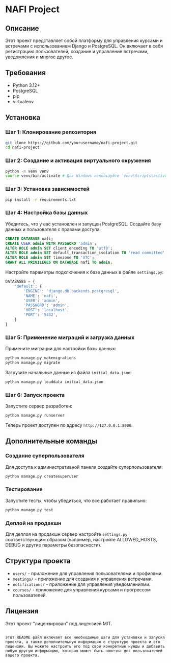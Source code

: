 

# NAFI Project

## Описание

Этот проект представляет собой платформу для управления курсами и встречами с использованием Django и PostgreSQL. Он включает в себя регистрацию пользователей, создание и управление встречами, уведомления и многое другое.

## Требования

- Python 3.12+
- PostgreSQL
- pip
- virtualenv

## Установка

### Шаг 1: Клонирование репозитория

```bash
git clone https://github.com/yourusername/nafi-project.git
cd nafi-project
```

### Шаг 2: Создание и активация виртуального окружения

```bash
python -m venv venv
source venv/bin/activate # Для Windows используйте `venv\Scripts\activate`
```

### Шаг 3: Установка зависимостей

```bash
pip install -r requirements.txt
```

### Шаг 4: Настройка базы данных

Убедитесь, что у вас установлен и запущен PostgreSQL. Создайте базу данных и пользователя с правами доступа.

```sql
CREATE DATABASE nafi;
CREATE USER admin WITH PASSWORD 'admin';
ALTER ROLE admin SET client_encoding TO 'utf8';
ALTER ROLE admin SET default_transaction_isolation TO 'read committed';
ALTER ROLE admin SET timezone TO 'UTC';
GRANT ALL PRIVILEGES ON DATABASE nafi TO admin;
```

Настройте параметры подключения к базе данных в файле `settings.py`:

```python
DATABASES = {
    'default': {
        'ENGINE': 'django.db.backends.postgresql',
        'NAME': 'nafi',
        'USER': 'admin',
        'PASSWORD': 'admin',
        'HOST': 'localhost',
        'PORT': '5432',
    }
}
```

### Шаг 5: Применение миграций и загрузка данных

Примените миграции для настройки базы данных:

```bash
python manage.py makemigrations
python manage.py migrate
```

Загрузите начальные данные из файла `initial_data.json`:

```bash
python manage.py loaddata initial_data.json
```

### Шаг 6: Запуск проекта

Запустите сервер разработки:

```bash
python manage.py runserver
```

Теперь проект доступен по адресу `http://127.0.0.1:8000`.

## Дополнительные команды

### Создание суперпользователя

Для доступа к административной панели создайте суперпользователя:

```bash
python manage.py createsuperuser
```

### Тестирование

Запустите тесты, чтобы убедиться, что все работает правильно:

```bash
python manage.py test
```

### Деплой на продакшн

Для деплоя на продакшн сервер настройте `settings.py` соответствующим образом (например, настройте ALLOWED_HOSTS, DEBUG и другие параметры безопасности).

## Структура проекта

- `users/` - приложение для управления пользователями и профилями.
- `meetings/` - приложение для создания и управления встречами.
- `notifications/` - приложение для управления уведомлениями.
- `courses/` - приложение для управления курсами и прогрессом пользователей.

## Лицензия

Этот проект "лицензирован" под лицензией MIT.

```

Этот README файл включает все необходимые шаги для установки и запуска проекта, а также дополнительную информацию о структуре проекта и его лицензии. Вы можете настроить его под свои конкретные нужды и добавить любую другую информацию, которая может быть полезна для пользователей вашего проекта.
```
